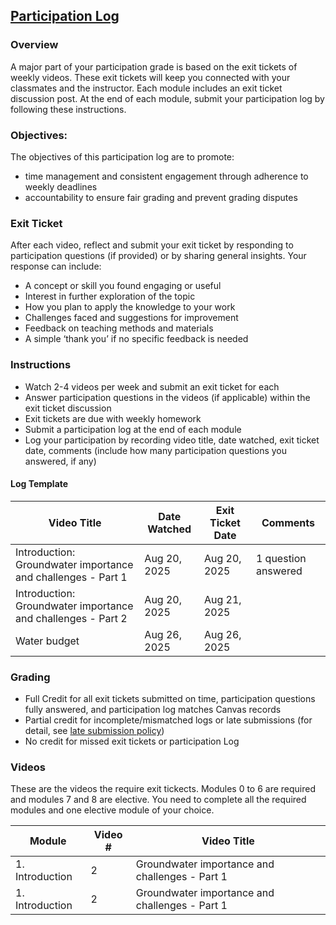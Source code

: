## [Participation Log](https://aselshall.github.io/aea/hw/participation)

### Overview
A major part of your participation grade is based on the exit tickets of weekly videos. These exit tickets will keep you connected with your classmates and the instructor. Each module includes an exit ticket discussion post. At the end of each module, submit your participation log by following these instructions.  

### Objectives:
The objectives of this participation log are to promote:
- time management and consistent engagement through adherence to weekly deadlines
- accountability to ensure fair grading and prevent grading disputes

### Exit Ticket  
After each video, reflect and submit your exit ticket by responding to participation questions (if provided) or by sharing general insights. Your response can include:  
- A concept or skill you found engaging or useful
- Interest in further exploration of the topic  
- How you plan to apply the knowledge to your work 
- Challenges faced and suggestions for improvement  
- Feedback on teaching methods and materials  
- A simple ‘thank you’ if no specific feedback is needed  

### Instructions
- Watch 2-4 videos per week and submit an exit ticket for each
- Answer participation questions in the videos (if applicable) within the exit ticket discussion
- Exit tickets are due with weekly homework  
- Submit a participation log at the end of each module  
- Log your participation by recording video title, date watched, exit ticket date, comments (include how many participation questions you answered, if any)

#### Log Template

| Video Title                              | Date Watched | Exit Ticket Date | Comments |  
|---------------------------------------------|------------------|----------------------|--------------|  
| Introduction: Groundwater importance and challenges - Part 1 | Aug 20, 2025     | Aug 20, 2025         | 1 question answered |  
| Introduction: Groundwater importance and challenges - Part 2  | Aug 20, 2025    | Aug 21, 2025      |              |  
| Water budget | Aug 26, 2025     | Aug 26, 2025         |  |  

### Grading
- Full Credit for all exit tickets submitted on time, participation questions fully answered, and participation log matches Canvas records
- Partial credit for incomplete/mismatched logs or late submissions (for detail, see [late submission policy](https://aselshall.github.io/gwh/#late-homework-policy))
- No credit for missed exit tickets or participation Log


### Videos
These are the videos the require exit tickects. Modules 0 to 6 are required and modules 7 and 8 are elective. You need to complete all the required modules and one elective module of your choice.  

| Module                 | Video # | Video Title                                                                  |
|------------------------|---------|------------------------------------------------------------------------------|
| 1. Introduction         | 2       | Groundwater importance and challenges - Part 1        |
| 1. Introduction         | 2       |Groundwater importance and challenges - Part 1                            |

